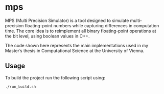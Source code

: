 # mps

MPS (Multi Precision Simulator) is a tool designed to simulate multi-precision floating-point numbers while capturing differences in computation time. The core idea is to reimplement all binary floating-point operations at the bit level, using boolean values in C++.

The code shown here represents the main implementations used in my Master’s thesis in Computational Science at the University of Vienna.

## Usage 

To build the project run the following script using: 

```
./run_build.sh
```
